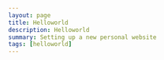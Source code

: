 ```yaml
---
layout: page
title: Helloworld
description: Helloworld 
summary: Setting up a new personal website 
tags: [helloworld]
---
```


